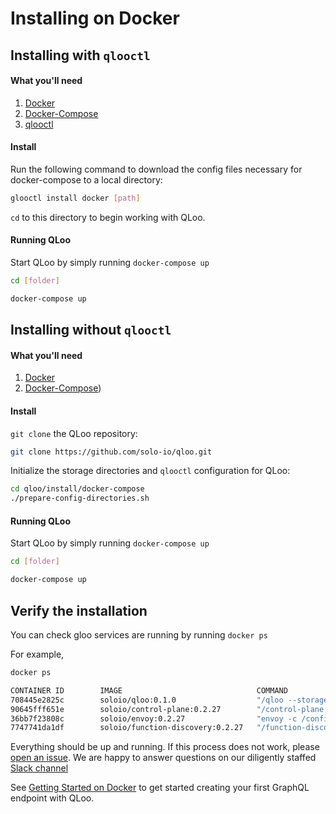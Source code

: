 # Installing on Docker

## Installing with `qlooctl`

#### What you'll need

 1. [Docker](https://www.docker.com/)
 1. [Docker-Compose](https://docs.docker.com/compose/)
 2. [qlooctl](https://github.com/solo-io/qloo/releases)

#### Install

 Run the following command to download the config files necessary for docker-compose to a local directory:

```bash
glooctl install docker [path]
```


`cd` to this directory to begin working with QLoo.


#### Running QLoo

Start QLoo by simply running `docker-compose up`

```bash
cd [folder]

docker-compose up
```
## Installing without `qlooctl`

#### What you'll need

 1. [Docker](https://www.docker.com/)
 1. [Docker-Compose](https://docs.docker.com/compose/))

#### Install

 `git clone` the QLoo repository:
 
```bash
git clone https://github.com/solo-io/qloo.git
``` 
 
 Initialize the storage directories and `qlooctl` configuration for QLoo:
 
```bash
cd qloo/install/docker-compose
./prepare-config-directories.sh
```

#### Running QLoo

Start QLoo by simply running `docker-compose up`

```bash
cd [folder]

docker-compose up
```

## Verify the installation

You can check gloo services are running by running `docker ps`

For example,

```bash
docker ps

CONTAINER ID        IMAGE                              COMMAND                  CREATED             STATUS              PORTS                                              NAMES
708445e2825c        soloio/qloo:0.1.0                  "/qloo --storage.typ…"   7 seconds ago       Up 4 seconds        0.0.0.0:9090->9090/tcp                             docker-compose_qloo_1
90645fff651e        soloio/control-plane:0.2.27        "/control-plane --st…"   31 hours ago        Up 5 seconds        0.0.0.0:8081->8081/tcp                             docker-compose_control-plane_1
36bb7f23808c        soloio/envoy:0.2.27                "envoy -c /config/en…"   31 hours ago        Up 6 seconds        0.0.0.0:8080->8080/tcp, 0.0.0.0:19000->19000/tcp   docker-compose_proxy_1
7747741da1df        soloio/function-discovery:0.2.27   "/function-discovery…"   31 hours ago        Up 6 seconds                                                           docker-compose_function-discovery_1```
```

Everything should be up and running. If this process does not work, please [open an issue](https://github.com/solo-io/gloo/issues/new). We are happy to answer questions on our diligently staffed [Slack channel](https://slack.solo.io)

See [Getting Started on Docker](../getting_started/docker/1.md) to get started creating your first GraphQL endpoint with QLoo.